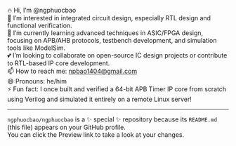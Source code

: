 🔥 Hi, I’m @ngphuocbao  
👀 I’m interested in integrated circuit design, especially RTL design and functional verification.  
🌱 I’m currently learning advanced techniques in ASIC/FPGA design, focusing on APB/AHB protocols, testbench development, and simulation tools like ModelSim.  
💕 I’m looking to collaborate on open-source IC design projects or contribute to RTL-based IP core development.  
📫 How to reach me: npbao1404@gmail.com  
😄 Pronouns: he/him  
⚡ Fun fact: I once built and verified a 64-bit APB Timer IP core from scratch using Verilog and simulated it entirely on a remote Linux server!

---

`ngphuocbao/ngphuocbao` is a ✨ special ✨ repository because its `README.md` (this file) appears on your GitHub profile.  
You can click the Preview link to take a look at your changes.
